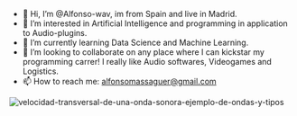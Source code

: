 
- 👋 Hi, I’m @Alfonso-wav, im from Spain and live in Madrid.
- 👀 I’m interested in Artificial Intelligence and programming in application to Audio-plugins.
- 🌱 I’m currently learning Data Science and Machine Learning.
- 💞️ I’m looking to collaborate on any place where I can kickstar my programming carrer! I really like Audio softwares, Videogames and Logistics. 
- 📫 How to reach me: alfonsomassaguer@gmail.com

![velocidad-transversal-de-una-onda-sonora-ejemplo-de-ondas-y-tipos](https://github.com/Alfonso-wav/Alfonso-wav/assets/138866994/593f1e55-1783-411a-a566-4f615090f627)






<!---
Alfonso-wav/Alfonso-wav is a ✨ special ✨ repository because its `README.md` (this file) appears on your GitHub profile.
You can click the Preview link to take a look at your changes.
--->
